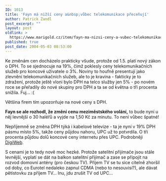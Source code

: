 ```yaml
---
ID: 1013
title: 'Fayn má nižší ceny a&nbsp;vůbec telekomunikace přeceňují'
author: Patrick Zandl
post_excerpt: ""
layout: post
oldlink: >
  https://www.marigold.cz/item/fayn-ma-nizsi-ceny-a-vubec-telekomunikace-precenuji
published: true
post_date: 2004-05-03 08:53:00
---
```

<p>
Ke změnám cen docházelo prakticky všude, protože od 1.5. platí nový zákon o DPH. To se sjednocuje na 19%, čímž poklesly ceny telekomunikačních služeb pro koncové uživatele o 3%. Noviny to houfně presentují jako zlevnění telekomunikačních služeb, ale to je kravina - fakticky je to zdražení, protože ještě vloni bylo DPH na telco služby jen 5% - po novém roce se přeřadily do nové skupiny pro DPH a ta se od května o tři procenta snížila. Fuj... :(</p>

<p>
Většina firem tím upozorňuje na nové ceny s DPH. </p>

<p>
<STRONG>Fayn se ale rozhodl, že změní cenu meziměstského volání,</STRONG> to bude nyní u něj levnější o 30 haléřů a vyjde na 1,50 Kč za minutu. To není vůbec špatné!</p>

<p>
Nepříjemně se změna DPH týká i kabelové televize - ta je nyní v 19% DPH pásmu místo 5%, takže ceny půjdou nahoru, UPC už to potvrdila. O tři procenta půjdou dolů koncové ceny internetu přes UPC. Podrobněji <A href="http://digiweb.cz/5-14299460-i00000_d-43" target=_blank>DigiWeb</A>.</p>

<p>
S cenami je to tedy nově moc hezké. Protože satelitní přijímače&#160;jsou stále levnější, vyplatí se dát na balkon satelitní přijímač a zase se připojit na rozvod domovní antény (pro českou TV). Příjem TV se tu sice citelně zhoršil od doby, co Eurotel nedaleko zapnul CDMA (nebo to nesouvisí?), ale dávat pětistovku za příjem TV... Inu, jdu zrušit TV od UPC...</p>
